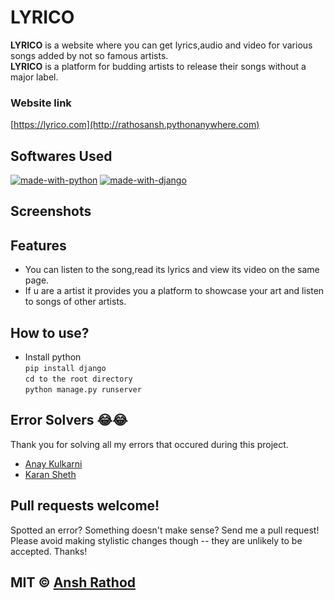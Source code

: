 # LYRICO
**LYRICO** is a website where you can get lyrics,audio and video for various songs added by not so famous artists.<br>
**LYRICO** is a platform for budding artists to release their songs without a major label.
### Website link
[https://lyrico.com](http://rathosansh.pythonanywhere.com)
## Softwares Used
[![made-with-python](https://img.shields.io/badge/made%20with-python-blue)](#)
[![made-with-django](https://img.shields.io/badge/made%20with-Django-blue)](#)
 
## Screenshots

## Features
- You can listen to the song,read its lyrics and view its video on the same page.
- If u are a artist it provides you a platform to showcase your art and listen to songs of other artists.

## How to use?
- Install python<br>
`pip install django`<br>
`cd to the root directory`<br>
`python manage.py runserver`

## Error Solvers :joy::joy:
Thank you for solving all my errors that occured during this project.
- [Anay Kulkarni](https://github.com/Anay121)
- [Karan Sheth](https://github.com/Korusuke)

## Pull requests welcome!

Spotted an error? Something doesn't make sense? Send me a pull request! Please avoid making stylistic changes though -- they are unlikely to be accepted. Thanks!

## MIT © [Ansh Rathod](https://github.com/anshrathod)
